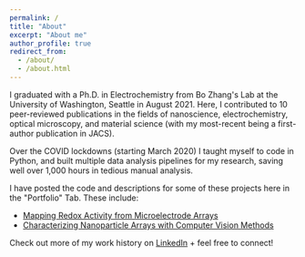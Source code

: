 ```yaml
---
permalink: /
title: "About"
excerpt: "About me"
author_profile: true
redirect_from: 
  - /about/
  - /about.html
---
```


I graduated with a Ph.D. in Electrochemistry from Bo Zhang's Lab at the University of Washington, Seattle in August 2021. Here, I contributed to 10 peer-reviewed publications in the fields of nanoscience, electrochemistry, optical microscopy, and material science (with my most-recent being a first-author publication in JACS). 

Over the COVID lockdowns (starting March 2020) I taught myself to code in Python, and built multiple data analysis pipelines for my research, saving well over 1,000 hours in tedious manual analysis. 

I have posted the code and descriptions for some of these projects here in the "Portfolio" Tab. 
These include: 
- [Mapping Redox Activity from Microelectrode Arrays](https://peterdefnet.github.io/portfolio/portfolio-2/)
- [Characterizing Nanoparticle Arrays with Computer Vision Methods](https://peterdefnet.github.io/portfolio/portfolio-1/)



Check out more of my work history on [LinkedIn](https://www.linkedin.com/in/peterdefnet/) + feel free to connect!




